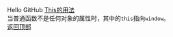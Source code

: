 <span id='obj'>Hello GitHub</span>
		[This的用法](#this)</br>
		当普通函数不是任何对象的属性时，其中的`this`指向`window`。</br>
[返回顶部](#obj) 
	


    
